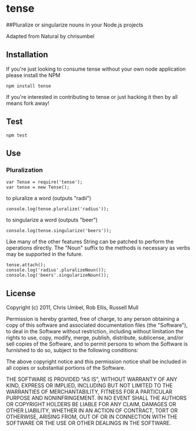 tense
=======

##Pluralize or singularize nouns in your Node.js projects

Adapted from Natural by chrisumbel

Installation
------------

If you're just looking to consume tense without your own node application
please install the NPM

    npm install tense
    
If you're interested in contributing to tense or just hacking it then by all
means fork away!


Test
----------

    npm test
    
    
Use
----------

### Pluralization

    var Tense = require('tense');
    var tense = new Tense();
    
to pluralize a word (outputs "radii")

    console.log(tense.pluralize('radius'));

to singularize a word (outputs "beer")

    console.log(tense.singularize('beers'));

Like many of the other features String can be patched to perform the operations
directly. The "Noun" suffix to the methods is necessary as verbs may be
supported in the future.

    tense.attach();
    console.log('radius'.pluralizeNoun());
    console.log('beers'.singularizeNoun());   


License
-------

Copyright (c) 2011, Chris Umbel, Rob Ellis, Russell Mull

Permission is hereby granted, free of charge, to any person obtaining a copy
of this software and associated documentation files (the "Software"), to deal
in the Software without restriction, including without limitation the rights
to use, copy, modify, merge, publish, distribute, sublicense, and/or sell
copies of the Software, and to permit persons to whom the Software is
furnished to do so, subject to the following conditions:

The above copyright notice and this permission notice shall be included in
all copies or substantial portions of the Software.

THE SOFTWARE IS PROVIDED "AS IS", WITHOUT WARRANTY OF ANY KIND, EXPRESS OR
IMPLIED, INCLUDING BUT NOT LIMITED TO THE WARRANTIES OF MERCHANTABILITY,
FITNESS FOR A PARTICULAR PURPOSE AND NONINFRINGEMENT. IN NO EVENT SHALL THE
AUTHORS OR COPYRIGHT HOLDERS BE LIABLE FOR ANY CLAIM, DAMAGES OR OTHER
LIABILITY, WHETHER IN AN ACTION OF CONTRACT, TORT OR OTHERWISE, ARISING FROM,
OUT OF OR IN CONNECTION WITH THE SOFTWARE OR THE USE OR OTHER DEALINGS IN
THE SOFTWARE.

